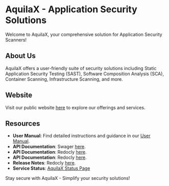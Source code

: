 # AquilaX - Application Security Solutions

Welcome to AquilaX, your comprehensive solution for Application Security Scanners! 

## About Us
AquilaX offers a user-friendly suite of security solutions including Static Application Security Testing (SAST), Software Composition Analysis (SCA), Container Scanning, Infrastructure Scanning, and more.

## Website
Visit our public website [here](https://app.aquilax.io/) to explore our offerings and services.

## Resources
- **User Manual**: Find detailed instructions and guidance in our [User Manual](https://aquilax.io/userManual/index.html).
- **API Documentation**: Swager [here](https://app.aquilax.io/redoc).
- **API Documentation**: Redocly [here](https://app.aquilax.io/redoc).
- **API Documentation**: Redocly [here](https://app.aquilax.io/https://app.aquilax.io/redoc).
- **Release Notes**: Redocly [here](https://app.aquilax.io/release-notes).
- **Service Status**: [AquilaX Status Page](https://status.aquilax.io/)


Stay secure with AquilaX - Simplify your security solutions!


